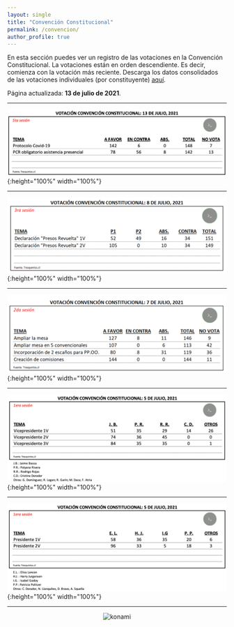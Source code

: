```yaml
---
layout: single
title: "Convención Constitucional"
permalink: /convencion/
author_profile: true
---
```


En esta sección puedes ver un registro de las votaciones en la Convención Constitucional. La votaciones están en orden descendiente. Es decir, comienza con la votación más reciente. Descarga los datos consolidados de las votaciones individuales (por constituyente) [aquí](https://www.dropbox.com/s/7iz94hlpnuyvhbh/cc%20rollcall.xlsx?dl=0).

Página actualizada: **13 de julio de 2021**.


---

![cc](/images/rollcall/sesion_20210713a.png){:height="100%" width="100%"}

---

![cc](/images/rollcall/sesion_20210708a.png){:height="100%" width="100%"}

---

![cc](/images/rollcall/sesion_20210707a.png){:height="100%" width="100%"}

---

![cc](/images/rollcall/sesion_20210705b.png){:height="100%" width="100%"}

---

![cc](/images/rollcall/sesion_20210705a.png){:height="100%" width="100%"}

---

<!-- NES -->
<style>
.aligncenter {
    text-align: center;
}
</style>
<p class="aligncenter">
    <img src="/images/nes.png" width="30" height="30" alt="konami" />
</p>

<!-- Favicon -->
<link rel="apple-touch-icon" sizes="180x180" href="/apple-touch-icon.png">
<link rel="icon" type="image/png" sizes="32x32" href="/favicon-32x32.png">
<link rel="icon" type="image/png" sizes="16x16" href="/favicon-16x16.png">
<link rel="manifest" href="/site.webmanifest">
<link rel="mask-icon" href="/safari-pinned-tab.svg" color="#5bbad5">
<meta name="msapplication-TileColor" content="#b91d47">
<meta name="theme-color" content="#ffffff">
